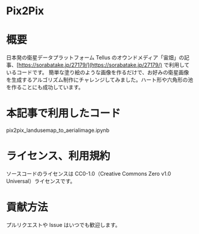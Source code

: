 # Pix2Pix

# 概要
日本発の衛星データプラットフォーム Tellus のオウンドメディア「宙畑」の記事、[https://sorabatake.jp/27179/](https://sorabatake.jp/27179/) で利用しているコードです。
簡単な塗り絵のような画像を作るだけで、お好みの衛星画像を生成するアルゴリズム制作にチャレンジしてみました。ハート形や六角形の池を作ることにも成功しています。

# 本記事で利用したコード
pix2pix_landusemap_to_aerialimage.ipynb

# ライセンス、利用規約
ソースコードのライセンスは CC0-1.0（Creative Commons Zero v1.0 Universal）ライセンスです。

# 貢献方法
プルリクエストや Issue はいつでも歓迎します。
